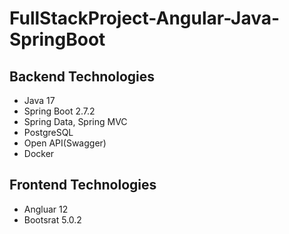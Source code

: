 # FullStackProject-Angular-Java-SpringBoot
## Backend Technologies
- Java 17
- Spring Boot 2.7.2
- Spring Data, Spring MVC
- PostgreSQL
- Open API(Swagger)
- Docker 
## Frontend Technologies
- Angluar 12
- Bootsrat 5.0.2
